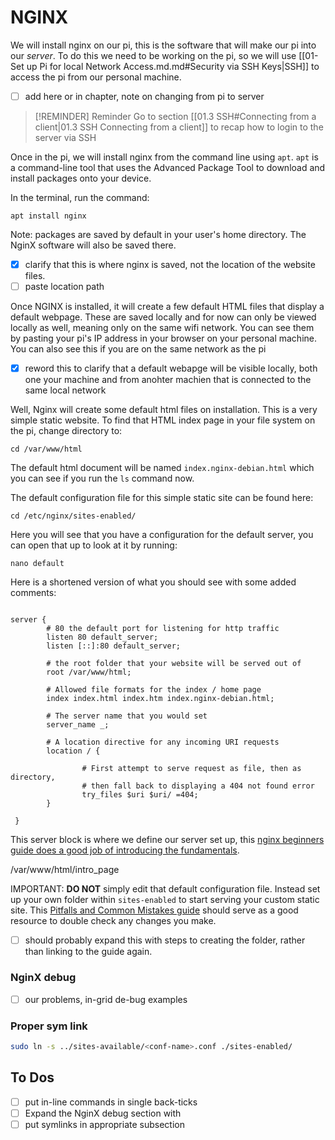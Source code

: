 # NGINX

We will install nginx on our pi, this is the software that will make our pi into our *server*. To do this we need to be working on the pi, so we will use [[01-Set up Pi for local Network Access.md.md#Security via SSH Keys|SSH]] to access the pi from our personal machine.

- [ ] add here or in chapter, note on changing from pi to server 

> [!REMINDER] Reminder
> Go to section [[01.3 SSH#Connecting from a client|01.3 SSH Connecting from a client]] to recap how to login to the server via SSH

Once in the pi, we will install nginx from the command line using `apt`. `apt` is a command-line tool that uses the Advanced Package Tool to download and install packages onto your device. 

In the terminal, run the command:
``` shell
apt install nginx
```

Note: packages are saved by default in your user's home directory. The NginX software will also be saved there.
- [x] clarify that this is where nginx is saved, not the location of the website files.
- [ ] paste location path

Once NGINX is installed, it will create a few default HTML files that display a default webpage. These are saved locally and for now can only be viewed locally as well, meaning only on the same wifi network. You can see them by pasting your pi's IP address in your browser on your personal machine. You can also see this if you are on the same network as the pi

- [x] reword this to clarify that a default webapge will be visible locally, both one your machine and from anohter machien that is connected to the same local network

Well, Nginx will create some default html files on installation. This is a very simple static website. To find that HTML index page in your file system on the pi, change directory to:

```shell
cd /var/www/html 
```

The default html document will be named `index.nginx-debian.html` which you can see if you run the `ls` command now. 

The default configuration file for this simple static site can be found here:

```shell
cd /etc/nginx/sites-enabled/
```

Here you will see that you have a configuration for the default server, you can open that up to look at it by running:

```
nano default
```

Here is a shortened version of what you should see with some added comments:

```nginx

server {
		# 80 the default port for listening for http traffic
        listen 80 default_server;
        listen [::]:80 default_server;

        # the root folder that your website will be served out of
        root /var/www/html;

		# Allowed file formats for the index / home page
        index index.html index.htm index.nginx-debian.html;

		# The server name that you would set
        server_name _;

		# A location directive for any incoming URI requests
        location / {

                # First attempt to serve request as file, then as directory,
                # then fall back to displaying a 404 not found error
                try_files $uri $uri/ =404;
        }
        
 }
```

This server block is where we define our server set up, this [nginx beginners guide does a good job of introducing the fundamentals](https://nginx.org/en/docs/beginners_guide.html). 

/var/www/html/intro_page

IMPORTANT: __DO NOT__ simply edit that default configuration file. Instead set up your own folder within `sites-enabled` to start serving your custom static site. This [Pitfalls and Common Mistakes guide](https://www.nginx.com/resources/wiki/start/topics/tutorials/config_pitfalls/) should serve as a good resource to double check any changes you make. 

- [ ] should probably expand this with steps to creating the folder, rather than linking to the guide again.
### NginX debug
- [ ]  our problems, in-grid de-bug examples
### Proper sym link

``` bash
sudo ln -s ../sites-available/<conf-name>.conf ./sites-enabled/
```

## To Dos
- [ ] put in-line commands in single back-ticks
- [ ] Expand the NginX debug section with
- [ ] put symlinks in appropriate subsection